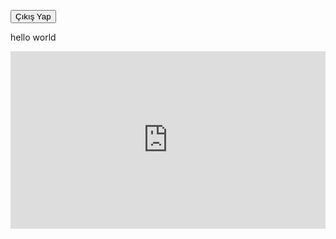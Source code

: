 <script>
  async function authenticateUser() {
    try {
      // Daha önce localStorage'da e-posta var mı ve hala geçerli mi?
      const savedEmail = localStorage.getItem("userEmail");
      const expirationTime = localStorage.getItem("expirationTime");

      // Eğer e-posta kayıtlıysa ve 24 saat geçmemişse, giriş tekrar istenmez
      if (savedEmail && expirationTime && new Date().getTime() < expirationTime) {
        alert("Erişim izni verildi! Tekrar giriş yapmanız gerekmiyor.");
        return;
      }

      // Yeni e-posta girişini al
      const email = prompt("Lütfen e-posta adresinizi girin:");
      if (!email) {
        alert("E-posta girmeden devam edemezsiniz!");
        window.location.href = "/";
        return;
      }

      const response = await fetch("https://script.google.com/macros/s/AKfycbwGbcD6wE7bA8ihlFXyQGkeBy7Ps7_elv57Yh44MH6wY2ymt_P-EkUdoaF-RHgLh1YYYQ/exec", {
        method: "POST",
        headers: { "Content-Type": "application/x-www-form-urlencoded" },
        body: new URLSearchParams({ email }),
      });

      const result = await response.text();
      if (result.trim() === "authorized") {
        // Erişim izni verildiğinde e-posta ve geçerlilik süresini kaydet
        localStorage.setItem("userEmail", email);
        localStorage.setItem("expirationTime", new Date().getTime() + 24 * 60 * 60 * 1000); // 24 saat

        alert("Erişim izni verildi!");
      } else if (result.trim() === "already_logged_in") {
        alert("Bu e-posta ile zaten başka bir oturum açık!");
        window.location.href = "/";
      } else {
        alert("Erişim reddedildi! Ana sayfaya yönlendiriliyorsunuz.");
        window.location.href = "/";
      }
    } catch (error) {
      console.error("Bir hata oluştu:", error);
      alert("Doğrulama sırasında bir hata oluştu. Lütfen daha sonra tekrar deneyin.");
      window.location.href = "/";
    }
  }

  async function logoutUser() {
    const email = localStorage.getItem("userEmail");
    if (!email) {
      alert("Zaten çıkış yapmışsınız veya oturumunuz yok.");
      return;
    }

    const response = await fetch(`https://script.google.com/macros/s/AKfycbwGbcD6wE7bA8ihlFXyQGkeBy7Ps7_elv57Yh44MH6wY2ymt_P-EkUdoaF-RHgLh1YYYQ/exec?logout=true&email=${encodeURIComponent(email)}`, {
      method: "GET",
    });

    const result = await response.text();
    if (result.trim() === "logged_out") {
      alert("Başarıyla çıkış yaptınız!");
      localStorage.removeItem("userEmail");
      localStorage.removeItem("expirationTime");
      window.location.href = "/";
    } else {
      alert("Çıkış işlemi başarısız!");
    }
  }

  authenticateUser();
</script>

<button onclick="logoutUser()">Çıkış Yap</button>

hello world
<div style="padding:56.25% 0 0 0;position:relative;"><iframe src="https://player.vimeo.com/video/960112301?h=3cf377f641&amp;badge=0&amp;autopause=0&amp;player_id=0&amp;app_id=58479" frameborder="0" allow="autoplay; fullscreen; picture-in-picture; clipboard-write" style="position:absolute;top:0;left:0;width:100%;height:100%;" title="ANI_12"></iframe></div>
